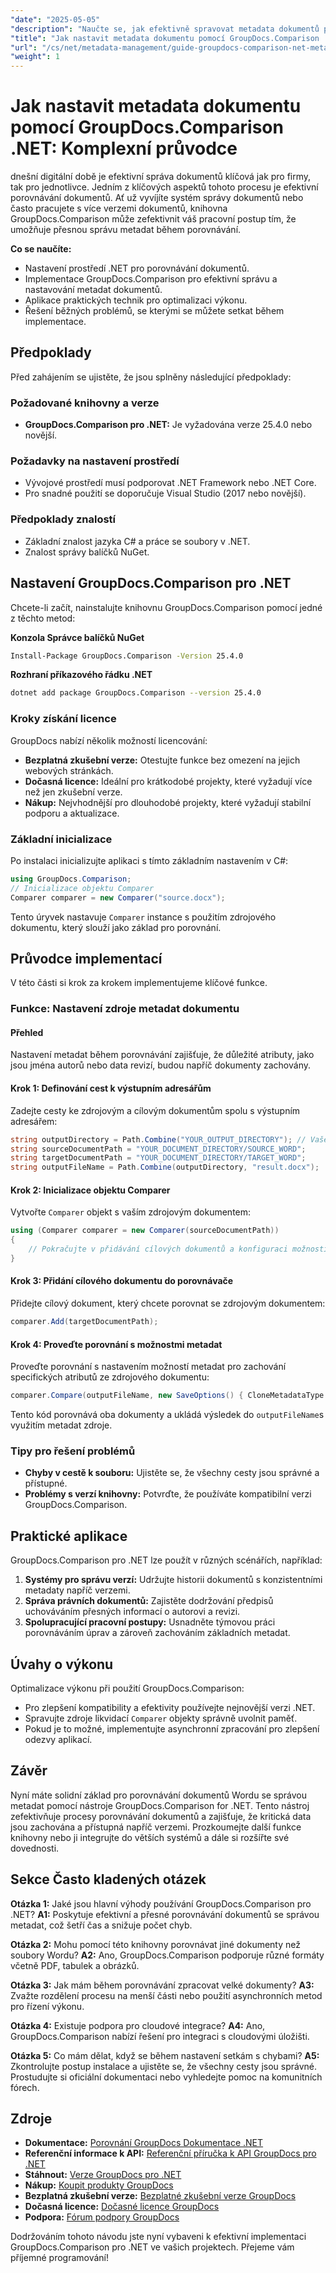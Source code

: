 ```yaml
---
"date": "2025-05-05"
"description": "Naučte se, jak efektivně spravovat metadata dokumentů pomocí GroupDocs.Comparison .NET. Tato příručka se zabývá technikami nastavení, implementace a optimalizace."
"title": "Jak nastavit metadata dokumentu pomocí GroupDocs.Comparison .NET pro efektivní správu dokumentů"
"url": "/cs/net/metadata-management/guide-groupdocs-comparison-net-metadata-setting/"
"weight": 1
---
```


# Jak nastavit metadata dokumentu pomocí GroupDocs.Comparison .NET: Komplexní průvodce

dnešní digitální době je efektivní správa dokumentů klíčová jak pro firmy, tak pro jednotlivce. Jedním z klíčových aspektů tohoto procesu je efektivní porovnávání dokumentů. Ať už vyvíjíte systém správy dokumentů nebo často pracujete s více verzemi dokumentů, knihovna GroupDocs.Comparison může zefektivnit váš pracovní postup tím, že umožňuje přesnou správu metadat během porovnávání.

**Co se naučíte:**
- Nastavení prostředí .NET pro porovnávání dokumentů.
- Implementace GroupDocs.Comparison pro efektivní správu a nastavování metadat dokumentů.
- Aplikace praktických technik pro optimalizaci výkonu.
- Řešení běžných problémů, se kterými se můžete setkat během implementace.

## Předpoklady

Před zahájením se ujistěte, že jsou splněny následující předpoklady:

### Požadované knihovny a verze
- **GroupDocs.Comparison pro .NET:** Je vyžadována verze 25.4.0 nebo novější.

### Požadavky na nastavení prostředí
- Vývojové prostředí musí podporovat .NET Framework nebo .NET Core.
- Pro snadné použití se doporučuje Visual Studio (2017 nebo novější).

### Předpoklady znalostí
- Základní znalost jazyka C# a práce se soubory v .NET.
- Znalost správy balíčků NuGet.

## Nastavení GroupDocs.Comparison pro .NET

Chcete-li začít, nainstalujte knihovnu GroupDocs.Comparison pomocí jedné z těchto metod:

**Konzola Správce balíčků NuGet**
```bash
Install-Package GroupDocs.Comparison -Version 25.4.0
```

**Rozhraní příkazového řádku .NET**
```bash
dotnet add package GroupDocs.Comparison --version 25.4.0
```

### Kroky získání licence

GroupDocs nabízí několik možností licencování:
- **Bezplatná zkušební verze:** Otestujte funkce bez omezení na jejich webových stránkách.
- **Dočasná licence:** Ideální pro krátkodobé projekty, které vyžadují více než jen zkušební verze.
- **Nákup:** Nejvhodnější pro dlouhodobé projekty, které vyžadují stabilní podporu a aktualizace.

### Základní inicializace

Po instalaci inicializujte aplikaci s tímto základním nastavením v C#:
```csharp
using GroupDocs.Comparison;
// Inicializace objektu Comparer
Comparer comparer = new Comparer("source.docx");
```
Tento úryvek nastavuje `Comparer` instance s použitím zdrojového dokumentu, který slouží jako základ pro porovnání.

## Průvodce implementací

V této části si krok za krokem implementujeme klíčové funkce.

### Funkce: Nastavení zdroje metadat dokumentu

#### Přehled
Nastavení metadat během porovnávání zajišťuje, že důležité atributy, jako jsou jména autorů nebo data revizí, budou napříč dokumenty zachovány.

#### Krok 1: Definování cest k výstupním adresářům
Zadejte cesty ke zdrojovým a cílovým dokumentům spolu s výstupním adresářem:
```csharp
string outputDirectory = Path.Combine("YOUR_OUTPUT_DIRECTORY"); // Vaše skutečná cesta sem
string sourceDocumentPath = "YOUR_DOCUMENT_DIRECTORY/SOURCE_WORD";
string targetDocumentPath = "YOUR_DOCUMENT_DIRECTORY/TARGET_WORD";
string outputFileName = Path.Combine(outputDirectory, "result.docx");
```

#### Krok 2: Inicializace objektu Comparer
Vytvořte `Comparer` objekt s vaším zdrojovým dokumentem:
```csharp
using (Comparer comparer = new Comparer(sourceDocumentPath))
{
    // Pokračujte v přidávání cílových dokumentů a konfiguraci možností metadat.
}
```

#### Krok 3: Přidání cílového dokumentu do porovnávače
Přidejte cílový dokument, který chcete porovnat se zdrojovým dokumentem:
```csharp
comparer.Add(targetDocumentPath);
```

#### Krok 4: Proveďte porovnání s možnostmi metadat
Proveďte porovnání s nastavením možností metadat pro zachování specifických atributů ze zdrojového dokumentu:
```csharp
comparer.Compare(outputFileName, new SaveOptions() { CloneMetadataType = MetadataType.Source });
```
Tento kód porovnává oba dokumenty a ukládá výsledek do `outputFileName`s využitím metadat zdroje.

### Tipy pro řešení problémů
- **Chyby v cestě k souboru:** Ujistěte se, že všechny cesty jsou správné a přístupné.
- **Problémy s verzí knihovny:** Potvrďte, že používáte kompatibilní verzi GroupDocs.Comparison.

## Praktické aplikace

GroupDocs.Comparison pro .NET lze použít v různých scénářích, například:
1. **Systémy pro správu verzí:** Udržujte historii dokumentů s konzistentními metadaty napříč verzemi.
2. **Správa právních dokumentů:** Zajistěte dodržování předpisů uchováváním přesných informací o autorovi a revizi.
3. **Spolupracující pracovní postupy:** Usnadněte týmovou práci porovnáváním úprav a zároveň zachováním základních metadat.

## Úvahy o výkonu

Optimalizace výkonu při použití GroupDocs.Comparison:
- Pro zlepšení kompatibility a efektivity používejte nejnovější verzi .NET.
- Spravujte zdroje likvidací `Comparer` objekty správně uvolnit paměť.
- Pokud je to možné, implementujte asynchronní zpracování pro zlepšení odezvy aplikací.

## Závěr

Nyní máte solidní základ pro porovnávání dokumentů Wordu se správou metadat pomocí nástroje GroupDocs.Comparison for .NET. Tento nástroj zefektivňuje procesy porovnávání dokumentů a zajišťuje, že kritická data jsou zachována a přístupná napříč verzemi. Prozkoumejte další funkce knihovny nebo ji integrujte do větších systémů a dále si rozšířte své dovednosti.

## Sekce Často kladených otázek

**Otázka 1:** Jaké jsou hlavní výhody používání GroupDocs.Comparison pro .NET?
**A1:** Poskytuje efektivní a přesné porovnávání dokumentů se správou metadat, což šetří čas a snižuje počet chyb.

**Otázka 2:** Mohu pomocí této knihovny porovnávat jiné dokumenty než soubory Wordu?
**A2:** Ano, GroupDocs.Comparison podporuje různé formáty včetně PDF, tabulek a obrázků.

**Otázka 3:** Jak mám během porovnávání zpracovat velké dokumenty?
**A3:** Zvažte rozdělení procesu na menší části nebo použití asynchronních metod pro řízení výkonu.

**Otázka 4:** Existuje podpora pro cloudové integrace?
**A4:** Ano, GroupDocs.Comparison nabízí řešení pro integraci s cloudovými úložišti.

**Otázka 5:** Co mám dělat, když se během nastavení setkám s chybami?
**A5:** Zkontrolujte postup instalace a ujistěte se, že všechny cesty jsou správné. Prostudujte si oficiální dokumentaci nebo vyhledejte pomoc na komunitních fórech.

## Zdroje
- **Dokumentace:** [Porovnání GroupDocs Dokumentace .NET](https://docs.groupdocs.com/comparison/net/)
- **Referenční informace k API:** [Referenční příručka k API GroupDocs pro .NET](https://reference.groupdocs.com/comparison/net/)
- **Stáhnout:** [Verze GroupDocs pro .NET](https://releases.groupdocs.com/comparison/net/)
- **Nákup:** [Koupit produkty GroupDocs](https://purchase.groupdocs.com/buy)
- **Bezplatná zkušební verze:** [Bezplatné zkušební verze GroupDocs](https://releases.groupdocs.com/comparison/net/)
- **Dočasná licence:** [Dočasné licence GroupDocs](https://purchase.groupdocs.com/temporary-license/)
- **Podpora:** [Fórum podpory GroupDocs](https://forum.groupdocs.com/c/comparison/)

Dodržováním tohoto návodu jste nyní vybaveni k efektivní implementaci GroupDocs.Comparison pro .NET ve vašich projektech. Přejeme vám příjemné programování!